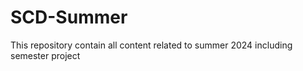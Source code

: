# SCD-Summer
This repository contain all content related to summer 2024 including semester project 
